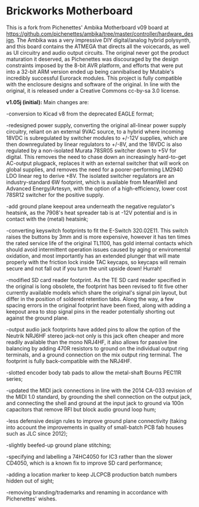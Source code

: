 # Brickworks Motherboard

This is a fork from Pichenettes' Ambika Motherboard v09 board at https://github.com/pichenettes/ambika/tree/master/controller/hardware_design. The Ambika was a very impressive DIY digital/analog hybrid polysynth, and this board contains the ATMEGA that directs all the voicecards, as well as UI circuitry and audio output circuits. The original never got the product maturation it deserved, as Pichenettes was discouraged by the design constraints imposed by the 8-bit AVR platform, and efforts that were put into a 32-bit ARM version ended up being cannibalised by Mutable's incredibly successful Eurorack modules. This project is fully compatible with the enclosure designs and software of the original. In line with the original, it is released under a Creative Commons cc-by-sa 3.0 license. 


<b>v1.05j (initial):</b> Main changes are: 

-conversion to Kicad v8 from the deprecated EAGLE format;

-redesigned power supply, converting the original all-linear power supply circuitry, reliant on an external 9VAC source, to a hybrid where incoming 18VDC is subregulated by switcher modules to +/-12V supplies, which are then downregulated by linear regulators to +/-8V, and the 18VDC is also regulated by a non-isolated Murata 78SR05 switcher down to +5V for digital. This removes the need to chase down an increasingly hard-to-get AC-output plugpack, replaces it with an external switcher that will work on global supplies, and removes the need for a poorer-performing LM2940 LDO linear reg to derive +8V. The isolated switcher regulators are an industry-standard 6W footprint, which is available from MeanWell and Advanced Energy/Artesyn, with the option of a high-efficiency, lower cost 78SR12 switcher for the positive supply.

-add ground plane keepout area underneath the negative regulator's heatsink, as the 7908's heat spreader tab is at -12V potential and is in contact with the (metal) heatsink;

-converting keyswitch footprints to fit the E-Switch 320.02E11. This switch raises the buttons by 3mm and is more expensive, however it has ten times the rated service life of the original TL1100, has gold internal contacts which should avoid intermittent operation issues caused by aging or enviromental oxidation, and most importantly has an extended plunger that will mate properly with the friction lock inside TAC keycaps, so keycaps will remain secure and not fall out if you turn the unit upside down! Hurrah!

-modified SD card reader footprint. As the TE SD card reader specified in the original is long obsolete, the footprint has been revised to fit five other currently available models which share the original's signal pin layout, but differ in the position of soldered retention tabs. Along the way, a few spacing errors in the original footprint have been fixed, along with adding a keepout area to stop signal pins in the reader potentially shorting out against the ground plane.

-output audio jack footprints have added pins to allow the option of the Neutrik NRJ6HF stereo jack-not only is this jack often cheaper and more readily available than the mono NRJ4HF, it also allows for passive line balancing by adding 470R resistors to ground on the individual output ring terminals, and a ground connection on the mix output ring terminal. The footprint is fully back-compatible with the NRJ4HF.

-slotted encoder body tab pads to allow the metal-shaft Bourns PEC11R series;

-updated the MIDI jack connections in line with the 2014 CA-033 revision of the MIDI 1.0 standard, by grounding the shell connection on the output jack, and connecting the shell and ground at the input jack to ground via 100n capacitors that remove RFI but block audio ground loop hum;

-less defensive design rules to improve ground plane connectivity (taking into account the improvements in quality of small-batch PCB fab houses such as JLC since 2012);

-slightly beefed-up ground plane stitching;

-specifying and labelling a 74HC4050 for IC3 rather than the slower CD4050, which is a known fix to improve SD card performance;

-adding a location marker to keep JLCPCB production batch numbers hidden out of sight;

-removing branding/trademarks and renaming in accordance with Pichenettes' wishes.
